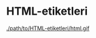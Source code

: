 # HTML-etiketleri

[./path/to/HTML-etiketleri/html.gif](https://github.com/ozcanertugrul/HTML-etiketleri/issues/1#issue-2672709636)


